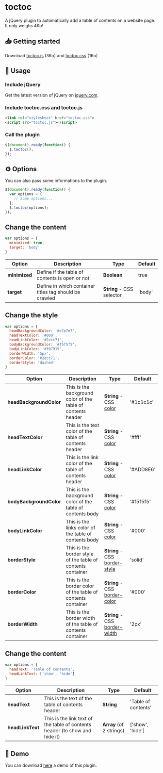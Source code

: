 # toctoc
A jQuery plugin to automatically add a table of contents on a website page. It only weighs 4Ko! 

## 📥 Getting started
Download [toctoc.js](https://github.com/ThibaudArros/toctoc/blob/master/toctoc.js) (3Ko) and [toctoc.css](https://github.com/ThibaudArros/toctoc/blob/master/toctoc.css) (1Ko).

## 📑 Usage
### Include jQuery
Get the latest version of jQuery on [jquery.com](https://code.jquery.com).

### Include toctoc.css and toctoc.js
```html
<link rel="stylesheet" href="toctoc.css">
<script src="toctoc.js"></script>
```

### Call the plugin
```javascript
$(document).ready(function() {
  $.toctoc();
});
```

## ⚙️ Options
You can also pass some informations to the plugin.
```javascript
$(document).ready(function() {
  var options = {
    // Some options...
  };
  $.toctoc(options);
});
```

## Change the content
```javascript
var options = {
  minimized: true,
  target: 'body'
}
```

| Option        | Description                                            | Type                       | Default |
|---------------|--------------------------------------------------------|----------------------------|---------|
| **minimized** | Define if the table of contents is open or not         | **Boolean**                | true    |
| **target**    | Define in which container titles tag should be crawled | **String** - CSS selector  | 'body'  |


## Change the style
```javascript
var options = {
  headBackgroundColor: '#e7e7e7',
  headTextColor: '#000',
  headLinkColor: '#2ecc71',
  bodyBackgroundColor: '#f5f5f5',   
  bodyLinkColor: '#f07915',
  borderWidth: '5px',
  borderColor: '#2ecc71',
  borderStyle: 'dashed'
}
```

| Option                  | Description                                                  | Type                                                                                        | Default
|-------------------------|--------------------------------------------------------------|---------------------------------------------------------------------------------------------|-----------|
| **headBackgroundColor** | This is the background color of the table of contents header | **String** - CSS [color](https://developer.mozilla.org/fr/docs/Web/CSS/color)               | '#1c1c1c' |
| **headTextColor**       | This is the text color of the table of contents header       | **String** - CSS [color](https://developer.mozilla.org/fr/docs/Web/CSS/color)               | '#fff'    |
| **headLinkColor**       | This is the link color of the table of contents header       | **String** - CSS [color](https://developer.mozilla.org/fr/docs/Web/CSS/color)               | '#ADD8E6' |
| **bodyBackgroundColor** | This is the background color of the table of contents body   | **String** - CSS [color](https://developer.mozilla.org/fr/docs/Web/CSS/color)               | '#f5f5f5' |
| **bodyLinkColor**       | This is the links color of the table of contents body        | **String** - CSS [color](https://developer.mozilla.org/fr/docs/Web/CSS/color)               | '#000'    |
| **borderStyle**         | This is the border style of the table of contents container  | **String** - CSS [border-style](https://developer.mozilla.org/fr/docs/Web/CSS/border-style) | 'solid'   |
| **borderColor**         | This is the border color of the table of contents container  | **String** - CSS [border-color](https://developer.mozilla.org/fr/docs/Web/CSS/border-style) | '#000'    |
| **borderWidth**         | This is the border width of the table of contents container  | **String** - CSS [border-width](https://developer.mozilla.org/fr/docs/Web/CSS/border-style) | '2px'     |


## Change the content
```javascript
var options = {
  headText: 'Table of contents',
  headLinkText: ['show', 'hide']
}
```

| Option           | Description                                                                 | Type                     | Default             |
|------------------|-----------------------------------------------------------------------------|--------------------------|---------------------|
| **headText**     | This is the text of the table of contents header                            | **String**               | 'Table of contents' |
| **headLinkText** | This is the link text of the table of contents header (to show and hide it) | **Array** (of 2 strings) | ['show', 'hide']    |


## 👀 Demo
You can download [here](https://github.com/ThibaudArros/toctoc/blob/master/demo.html) a demo of this plugin.
